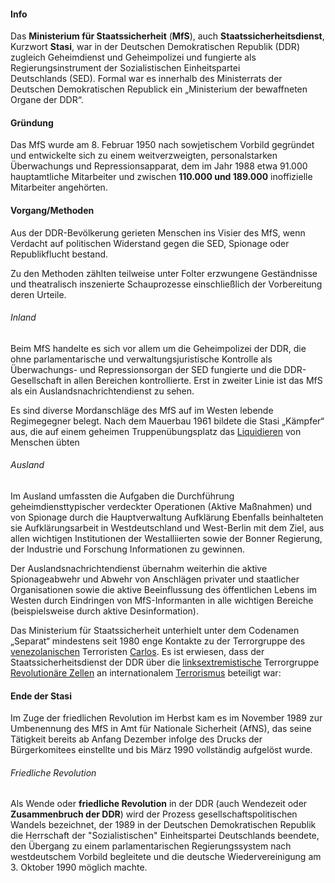 #### Info
Das **Ministerium für Staatssicherheit** (**MfS**), auch **Staatssicherheitsdienst**, Kurzwort **Stasi**, war in der Deutschen Demokratischen Republik (DDR) zugleich Geheimdienst und Geheimpolizei und fungierte als Regierungsinstrument der Sozialistischen Einheitspartei Deutschlands (SED). 
Formal war es innerhalb des Ministerrats der Deutschen Demokratischen Republick ein „Ministerium der bewaffneten Organe der DDR“. 
#### Gründung
Das MfS wurde am 8. Februar 1950 nach sowjetischem Vorbild gegründet und entwickelte sich zu einem weitverzweigten, personalstarken Überwachungs und Repressionsapparat, dem im Jahr 1988 etwa 91.000 hauptamtliche Mitarbeiter und zwischen **110.000 und 189.000** inoffizielle Mitarbeiter angehörten.
#### Vorgang/Methoden
Aus der DDR-Bevölkerung gerieten Menschen ins Visier des MfS, wenn Verdacht auf politischen Widerstand gegen die SED, Spionage oder Republikflucht bestand.

Zu den Methoden zählten teilweise unter Folter erzwungene Geständnisse und theatralisch inszenierte Schauprozesse einschließlich der Vorbereitung deren Urteile.
###### Inland
Beim MfS handelte es sich vor allem um die Geheimpolizei der DDR, die ohne parlamentarische und verwaltungsjuristische Kontrolle als Überwachungs- und Repressionsorgan der SED fungierte und die DDR-Gesellschaft in allen Bereichen kontrollierte. Erst in zweiter Linie ist das MfS als ein Auslandsnachrichtendienst zu sehen.

Es sind diverse Mordanschläge des MfS auf im Westen lebende Regimegegner belegt. Nach dem Mauerbau 1961 bildete die Stasi „Kämpfer“ aus, die auf einem geheimen Truppenübungsplatz das [Liquidieren](https://de.wikipedia.org/wiki/T%C3%B6tungsdelikt "Tötungsdelikt") von Menschen übten
###### Ausland
Im Ausland umfassten die Aufgaben die Durchführung geheimdiensttypischer verdeckter Operationen (Aktive Maßnahmen) und von Spionage durch die Hauptverwaltung Aufklärung Ebenfalls beinhalteten sie Aufklärungsarbeit in Westdeutschland und West-Berlin mit dem Ziel, aus allen wichtigen Institutionen der Westalliierten sowie der Bonner Regierung, der Industrie und Forschung Informationen zu gewinnen.

Der Auslandsnachrichtendienst übernahm weiterhin die aktive Spionageabwehr und Abwehr von Anschlägen privater und staatlicher Organisationen sowie die aktive Beeinflussung des öffentlichen Lebens im Westen durch Eindringen von MfS-Informanten in alle wichtigen Bereiche (beispielsweise durch aktive Desinformation). 

Das Ministerium für Staatssicherheit unterhielt unter dem Codenamen „Separat“ mindestens seit 1980 enge Kontakte zu der Terrorgruppe des [venezolanischen](https://de.wikipedia.org/wiki/Venezuela "Venezuela") Terroristen [Carlos](https://de.wikipedia.org/wiki/Ilich_Ram%C3%ADrez_S%C3%A1nchez "Ilich Ramírez Sánchez"). Es ist erwiesen, dass der Staatssicherheitsdienst der DDR über die [linksextremistische](https://de.wikipedia.org/wiki/Linksextremismus "Linksextremismus") Terrorgruppe [Revolutionäre Zellen](https://de.wikipedia.org/wiki/Revolution%C3%A4re_Zellen_(Deutschland) "Revolutionäre Zellen (Deutschland)") an internationalem [Terrorismus](https://de.wikipedia.org/wiki/Terrorismus "Terrorismus") beteiligt war:
#### Ende der Stasi
Im Zuge der friedlichen Revolution im Herbst kam es im November 1989 zur Umbenennung des MfS in Amt für Nationale Sicherheit (AfNS), das seine Tätigkeit bereits ab Anfang Dezember infolge des Drucks der Bürgerkomitees einstellte und bis März 1990 vollständig aufgelöst wurde.
###### Friedliche Revolution
Als Wende oder **friedliche Revolution** in der DDR (auch Wendezeit oder **Zusammenbruch der DDR**) wird der Prozess gesellschaftspolitischen Wandels bezeichnet, der 1989 in der Deutschen Demokratischen Republik die Herrschaft der "Sozialistischen" Einheitspartei Deutschlands beendete, den Übergang zu einem parlamentarischen Regierungssystem nach westdeutschem Vorbild begleitete und die deutsche Wiedervereinigung am 3. Oktober 1990 möglich machte.